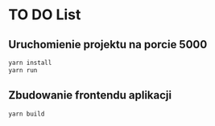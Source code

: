 # TO DO List

## Uruchomienie projektu na porcie 5000

```bash
yarn install
yarn run
```

## Zbudowanie frontendu aplikacji

```bash
yarn build
```